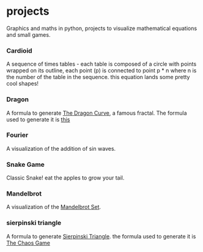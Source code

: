 # projects
Graphics and maths in python, projects to visualize mathematical equations and small games.

### Cardioid
A sequence of times tables - 
each table is composed of a circle with points wrapped on its outline, 
each point (p) is connected to point p * n where n is the number of the table in the sequence. 
this equation lands some pretty cool shapes!

### Dragon
A formula to generate [The Dragon Curve](https://en.wikipedia.org/wiki/Dragon_curve), a famous fractal.
The formula used to generate it is [this](https://en.wikipedia.org/wiki/Dragon_curve#Construction)

### Fourier

A visualization of the addition of sin waves.

### Snake Game

Classic Snake! eat the apples to grow your tail.

### Mandelbrot

A visualization of the [Mandelbrot Set](https://en.wikipedia.org/wiki/Mandelbrot_set).

### sierpinski triangle

A formula to generate [Sierpinski Triangle](https://en.wikipedia.org/wiki/Sierpi%C5%84ski_triangle).
the formula used to generate it is [The Chaos Game](https://en.wikipedia.org/wiki/Sierpi%C5%84ski_triangle#Chaos_game)
